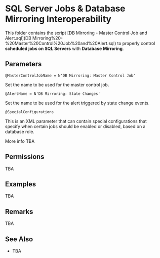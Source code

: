 # SQL Server Jobs & Database Mirroring Interoperability

This folder contains the script [DB Mirroring - Master Control Job and Alert.sql](DB Mirroring%20-%20Master%20Control%20Job%20and%20Alert.sql) to properly control **scheduled jobs on SQL Servers** with **Database Mirroring**.

## Parameters

`@MasterControlJobName = N'DB Mirroring: Master Control Job'`

Set the name to be used for the master control job.

`@AlertName = N'DB Mirroring: State Changes'`

Set the name to be used for the alert triggered by state change events.

`@SpecialConfigurations`

This is an XML parameter that can contain special configurations that specify when certain jobs should be enabled or disabled, based on a database role.

More info TBA

## Permissions

TBA

## Examples

TBA

## Remarks

TBA

## See Also

- TBA